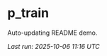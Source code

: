 # p_train

Auto-updating README demo.

<!--START_SECTION:status-->
_Last run: 2025-10-06 11:16 UTC_
<!--END_SECTION:status-->














































































































































































































































































































































































































































































































































































































































































































































































































































































































































































































































































































